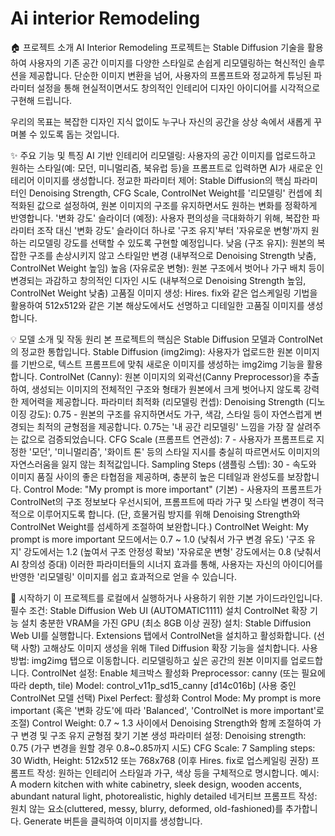 # Ai interior Remodeling 

🏠 프로젝트 소개
AI Interior Remodeling 프로젝트는 Stable Diffusion 기술을 활용하여 사용자의 기존 공간 이미지를 다양한 스타일로 손쉽게 리모델링하는 혁신적인 솔루션을 제공합니다. 단순한 이미지 변환을 넘어, 사용자의 프롬프트와 정교하게 튜닝된 파라미터 설정을 통해 현실적이면서도 창의적인 인테리어 디자인 아이디어를 시각적으로 구현해 드립니다.

우리의 목표는 복잡한 디자인 지식 없이도 누구나 자신의 공간을 상상 속에서 새롭게 꾸며볼 수 있도록 돕는 것입니다.

✨ 주요 기능 및 특징
AI 기반 인테리어 리모델링: 사용자의 공간 이미지를 업로드하고 원하는 스타일(예: 모던, 미니멀리즘, 북유럽 등)을 프롬프트로 입력하면 AI가 새로운 인테리어 이미지를 생성합니다.
정교한 파라미터 제어: Stable Diffusion의 핵심 파라미터인 Denoising Strength, CFG Scale, ControlNet Weight를 '리모델링' 컨셉에 최적화된 값으로 설정하여, 원본 이미지의 구조를 유지하면서도 원하는 변화를 정확하게 반영합니다.
'변화 강도' 슬라이더 (예정): 사용자 편의성을 극대화하기 위해, 복잡한 파라미터 조작 대신 '변화 강도' 슬라이더 하나로 '구조 유지'부터 '자유로운 변형'까지 원하는 리모델링 강도를 선택할 수 있도록 구현할 예정입니다.
낮음 (구조 유지): 원본의 복잡한 구조를 손상시키지 않고 스타일만 변경 (내부적으로 Denoising Strength 낮춤, ControlNet Weight 높임)
높음 (자유로운 변형): 원본 구조에서 벗어나 가구 배치 등이 변경되는 과감하고 창의적인 디자인 시도 (내부적으로 Denoising Strength 높임, ControlNet Weight 낮춤)
고품질 이미지 생성: Hires. fix와 같은 업스케일링 기법을 활용하여 512x512와 같은 기본 해상도에서도 선명하고 디테일한 고품질 이미지를 생성합니다.

💡 모델 소개 및 작동 원리
본 프로젝트의 핵심은 Stable Diffusion 모델과 ControlNet의 정교한 통합입니다. 
Stable Diffusion (img2img): 사용자가 업로드한 원본 이미지를 기반으로, 텍스트 프롬프트에 맞춰 새로운 이미지를 생성하는 img2img 기능을 활용합니다.
ControlNet (Canny): 원본 이미지의 외곽선(Canny Preprocessor)을 추출하여, 생성되는 이미지의 전체적인 구조와 형태가 원본에서 크게 벗어나지 않도록 강력한 제어력을 제공합니다.
파라미터 최적화 (리모델링 컨셉):
Denoising Strength (디노이징 강도): 0.75 - 원본의 구조를 유지하면서도 가구, 색감, 스타일 등이 자연스럽게 변경되는 최적의 균형점을 제공합니다. 0.75는 '내 공간 리모델링' 느낌을 가장 잘 살려주는 값으로 검증되었습니다.
CFG Scale (프롬프트 연관성): 7 - 사용자가 프롬프트로 지정한 '모던', '미니멀리즘', '화이트 톤' 등의 스타일 지시를 충실히 따르면서도 이미지의 자연스러움을 잃지 않는 최적값입니다.
Sampling Steps (샘플링 스텝): 30 - 속도와 이미지 품질 사이의 좋은 타협점을 제공하며, 충분히 높은 디테일과 완성도를 보장합니다.
Control Mode: "My prompt is more important" (기본) - 사용자의 프롬프트가 ControlNet의 구조 정보보다 우선시되어, 프롬프트에 따라 가구 및 스타일 변경이 적극적으로 이루어지도록 합니다. (단, 흐물거림 방지를 위해 Denoising Strength와 ControlNet Weight를 섬세하게 조절하여 보완합니다.)
ControlNet Weight:
My prompt is more important 모드에서는 0.7 ~ 1.0 (낮춰서 가구 변경 유도)
'구조 유지' 강도에서는 1.2 (높여서 구조 안정성 확보)
'자유로운 변형' 강도에서는 0.8 (낮춰서 AI 창의성 증대)
이러한 파라미터들의 시너지 효과를 통해, 사용자는 자신의 아이디어를 반영한 '리모델링' 이미지를 쉽고 효과적으로 얻을 수 있습니다.

🚀 시작하기
이 프로젝트를 로컬에서 실행하거나 사용하기 위한 기본 가이드라인입니다.
필수 조건:
Stable Diffusion Web UI (AUTOMATIC1111) 설치
ControlNet 확장 기능 설치
충분한 VRAM을 가진 GPU (최소 8GB 이상 권장)
설치:
Stable Diffusion Web UI를 실행합니다.
Extensions 탭에서 ControlNet을 설치하고 활성화합니다.
(선택 사항) 고해상도 이미지 생성을 위해 Tiled Diffusion 확장 기능을 설치합니다.
사용 방법:
img2img 탭으로 이동합니다.
리모델링하고 싶은 공간의 원본 이미지를 업로드합니다.
ControlNet 설정:
Enable 체크박스 활성화
Preprocessor: canny (또는 필요에 따라 depth, tile)
Model: control_v11p_sd15_canny [d14c016b] (사용 중인 ControlNet 모델 선택)
Pixel Perfect: 활성화
Control Mode: My prompt is more important (혹은 '변화 강도'에 따라 'Balanced', 'ControlNet is more important'로 조절)
Control Weight: 0.7 ~ 1.3 사이에서 Denoising Strength와 함께 조절하여 가구 변경 및 구조 유지 균형점 찾기
기본 생성 파라미터 설정:
Denoising strength: 0.75 (가구 변경을 원할 경우 0.8~0.85까지 시도)
CFG Scale: 7
Sampling steps: 30
Width, Height: 512x512 또는 768x768 (이후 Hires. fix로 업스케일링 권장)
프롬프트 작성: 원하는 인테리어 스타일과 가구, 색상 등을 구체적으로 명시합니다.
예시: A modern kitchen with white cabinetry, sleek design, wooden accents, abundant natural light, photorealistic, highly detailed
네거티브 프롬프트 작성: 원치 않는 요소(cluttered, messy, blurry, deformed, old-fashioned)를 추가합니다.
Generate 버튼을 클릭하여 이미지를 생성합니다.
